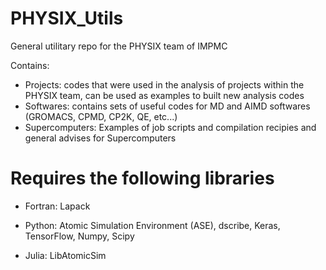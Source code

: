 # PHYSIX_Utils

General utilitary repo for the PHYSIX team of IMPMC

Contains:
- Projects: codes that were used in the analysis of projects within the PHYSIX team, can be used as examples to built new analysis codes
- Softwares: contains sets of useful codes for MD and AIMD softwares (GROMACS, CPMD, CP2K, QE, etc...) 
- Supercomputers: Examples of job scripts and compilation recipies and general advises for Supercomputers


# Requires the following libraries

- Fortran: Lapack

- Python: Atomic Simulation Environment (ASE), dscribe, Keras, TensorFlow, Numpy, Scipy

- Julia: LibAtomicSim

